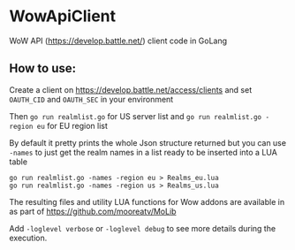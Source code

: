 # WowApiClient
WoW API (https://develop.battle.net/) client code in GoLang

## How to use:
Create a client on https://develop.battle.net/access/clients
and set `OAUTH_CID` and `OAUTH_SEC` in your environment

Then `go run realmlist.go` for US server list and `go run realmlist.go -region eu` for EU region list

By default it pretty prints the whole Json structure returned but you can use `-names` to just get the realm names in a list ready to be inserted into a LUA table
```Shell
go run realmlist.go -names -region eu > Realms_eu.lua
go run realmlist.go -names -region us > Realms_us.lua
```
The resulting files and utility LUA functions for Wow addons are available in as part of https://github.com/mooreatv/MoLib

Add `-loglevel verbose` or `-loglevel debug` to see more details during the execution.

